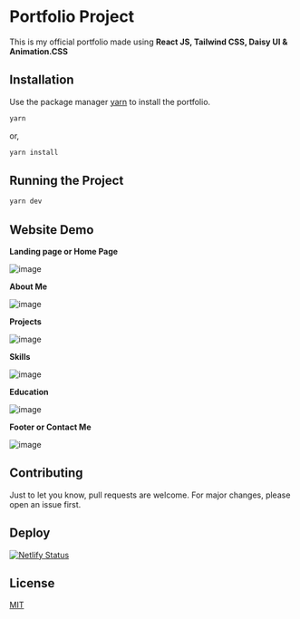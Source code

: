# Portfolio Project

This is my official portfolio made using **React JS, Tailwind CSS, Daisy UI & Animation.CSS**

## Installation

Use the package manager [yarn]([https://pip.pypa.io/en/stable/](https://yarnpkg.com/)) to install the portfolio.

```bash
yarn
```
or, <br>

```bash
yarn install
```

## Running the Project

```bash
yarn dev
```

## Website Demo

**Landing page or Home Page**

![image](https://github.com/user-attachments/assets/e7d56a7f-47d2-499a-82b6-6e32e76618ff)

**About Me**

![image](https://github.com/user-attachments/assets/9bbeae07-597e-4adf-a9fa-93db39704c57)

**Projects**

![image](https://github.com/user-attachments/assets/9d0c2299-376a-4b66-8a40-1ab36f5dddee)

**Skills**

![image](https://github.com/user-attachments/assets/5d727f6a-34bd-467f-9ffb-50b73c3beb82)

**Education**

![image](https://github.com/user-attachments/assets/d63324bd-9bf3-4ee1-a740-f12dd356c753)

**Footer or Contact Me**

![image](https://github.com/user-attachments/assets/28cbb2d7-c10f-4916-ac4d-a63120a0b735)


## Contributing

Just to let you know, pull requests are welcome. For major changes, please open an issue first.

## Deploy
[![Netlify Status](https://api.netlify.com/api/v1/badges/b2604f53-a0e2-44bb-add8-e8ce4b7f8f6e/deploy-status)](https://app.netlify.com/projects/portfolio-of-bishal/deploys)

## License

[MIT](https://choosealicense.com/licenses/mit/)
